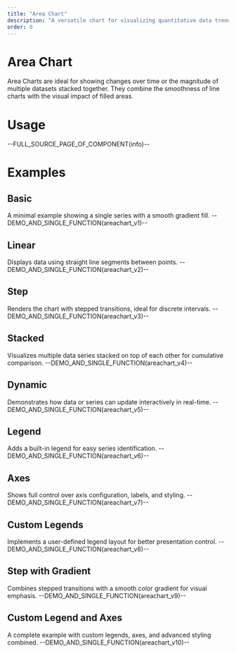 ```yaml
---
title: "Area Chart"
description: "A versatile chart for visualizing quantitative data trends over time or categories, supporting gradients, stacking, and custom legends."
order: 0
---
```


# Area Chart

Area Charts are ideal for showing changes over time or the magnitude of multiple datasets stacked together. They combine the smoothness of line charts with the visual impact of filled areas.

# Usage

--FULL_SOURCE_PAGE_OF_COMPONENT(info)--

# Examples

## Basic
A minimal example showing a single series with a smooth gradient fill.
--DEMO_AND_SINGLE_FUNCTION(areachart_v1)--

## Linear
Displays data using straight line segments between points.
--DEMO_AND_SINGLE_FUNCTION(areachart_v2)--

## Step
Renders the chart with stepped transitions, ideal for discrete intervals.
--DEMO_AND_SINGLE_FUNCTION(areachart_v3)--

## Stacked
Visualizes multiple data series stacked on top of each other for cumulative comparison.
--DEMO_AND_SINGLE_FUNCTION(areachart_v4)--

## Dynamic
Demonstrates how data or series can update interactively in real-time.
--DEMO_AND_SINGLE_FUNCTION(areachart_v5)--

## Legend
Adds a built-in legend for easy series identification.
--DEMO_AND_SINGLE_FUNCTION(areachart_v6)--

## Axes
Shows full control over axis configuration, labels, and styling.
--DEMO_AND_SINGLE_FUNCTION(areachart_v7)--

## Custom Legends
Implements a user-defined legend layout for better presentation control.
--DEMO_AND_SINGLE_FUNCTION(areachart_v8)--

## Step with Gradient
Combines stepped transitions with a smooth color gradient for visual emphasis.
--DEMO_AND_SINGLE_FUNCTION(areachart_v9)--

## Custom Legend and Axes
A complete example with custom legends, axes, and advanced styling combined.
--DEMO_AND_SINGLE_FUNCTION(areachart_v10)--
